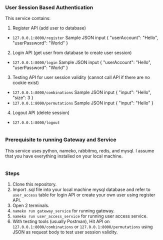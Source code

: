 ### User Session Based Authentication
This service contains:
1. Register API (add user to database)
- `127.0.0.1:8000/register`
Sample JSON input
{
    "userAccount": "Hello",
    "userPassword": "World"
}
2. Login API (get user from database to create user session)
- `127.0.0.1:8000/login`
Sample JSON input
{
    "userAccount": "Hello",
    "userPassword": "World"
}
3. Testing API for user session validity (cannot call API if there are no cookie exist)
- `127.0.0.1:8000/combinations`
Sample JSON input
{
    "input": "Hello",
    "size": 3
}
- `127.0.0.1:8000/permutations`
Sample JSON input
{
    "input": "Hello"
}
4. Logout API (delete session)
- `127.0.0.1:8000/logout`
```

```
### Prerequisite to running Gateway and Service
This service uses python, nameko, rabbitmq, redis, and mysql. I assume that you have everything installed on your local machine.
```

```
### Steps
1. Clone this repository.
2. Import .sql file into your local machine mysql database and refer to `user_access` table for login API or create your own user using register API.
3. Open 2 terminals.
4. `nameko run gateway_service` for running gateway.
5. `nameko run user_access_service` for running user access service.
6. With testing tools (usually Postman), Hit API on `127.0.0.1:8000/combinations` or `127.0.0.1:8000/permutations` using JSON as request body to test user session validity.
